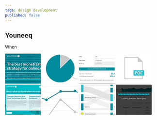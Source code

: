 ```yaml
---
tags: design development
published: false
---
```


<article>
<h1>Youneeq</h1>
<section>
<p>When</p>
</section>
<aside>
	<div class="left">
		<a href="images/youneeq-1.jpg" class="fancybox" title="Youneeq" rel="YQ"><img src="images/youneeq-1-thumb.jpg" width="118" height="100"></a>
		<a href="images/youneeq-2.jpg" class="fancybox" title="Youneeq" rel="YQ"><img src="images/youneeq-2-thumb.jpg" width="118" height="100"></a>
		<a href="images/youneeq-3.jpg" class="fancybox" title="Youneeq" rel="YQ"><img src="images/youneeq-3-thumb.jpg" width="118" height="100"></a>
		<a href="images/youneeq-4.jpg" class="fancybox" title="Youneeq" rel="YQ"><img src="images/youneeq-4-thumb.jpg" width="118" height="100"></a>
		<a href="images/youneeq-5.jpg" class="fancybox" title="Youneeq" rel="YQ"><img src="images/youneeq-5-thumb.jpg" width="118" height="100"></a>
		<a href="images/youneeq-6.jpg" class="fancybox" title="Youneeq" rel="YQ"><img src="images/youneeq-6-thumb.jpg" width="118" height="100"></a>
		<a href="images/youneeq-7.jpg" class="fancybox" title="Youneeq" rel="YQ"><img src="images/youneeq-7-thumb.jpg" width="118" height="100"></a>
		<a href="images/youneeq-8.jpg" class="fancybox" title="Youneeq" rel="YQ"><img src="images/youneeq-8-thumb.jpg" width="118" height="100"></a>
	</div>
</aside>
</article>
<div class="clear"></div>
